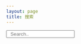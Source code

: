 ```yaml
---
layout: page
title: 搜索
---
```



<script src="/media/js/jekyll-search.js" type="text/javascript" charset="utf-8"></script>

<div id="search">
  <form action="/search" method="get">
    <input type="text" id="search-this-page" name="q" placeholder="  Search.." autocomplete="off">
  </form>
</div>
<div class="archive searcharchive" id="search-results"></div>

<script type="text/javascript">
        JekyllSearch.init({
          searchInput: document.getElementById("search-this-page"),
          jsonFile : '/search.json',
          searchResults : document.getElementById("search-results"),
          template : '<article class="post"><div class="post-content"><header><h1 class="title"><a href="{url}">{title}</a></h1><time datetime="{date}"><a href="{url}">{date}</a></time></header></div></article>',
          fuzzy: true
        });
</script>
